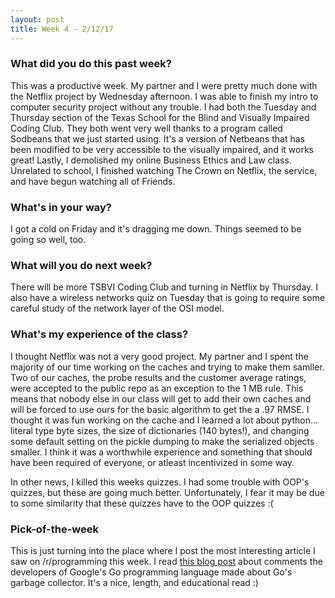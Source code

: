 ```yaml
---
layout: post
title: Week 4 - 2/12/17
---
```


### What did you do this past week?
This was a productive week. My partner and I were pretty much done with the 
Netflix project by Wednesday afternoon. I was able to finish my intro 
to computer security project without any trouble. I had both the 
Tuesday and Thursday section of the Texas School for the Blind and Visually
Impaired Coding Club. They both went very well thanks to a program 
called Sodbeans that we just started using. It's a version of Netbeans 
that has been modified to be very accessible to the visually impaired, 
and it works great! Lastly, I demolished my online Business Ethics 
and Law class. Unrelated to school, I finished watching The Crown on 
Netflix, the service, and have begun watching all of Friends.

### What's in your way?
I got a cold on Friday and it's dragging me down. Things seemed to be going
so well, too. 

### What will you do next week?
There will be more TSBVI Coding Club and turning in Netflix by Thursday. 
I also have a wireless networks quiz on Tuesday that is going to require 
some careful study of the network layer of the OSI model.

### What's my experience of the class?
I thought Netflix was not a very good project. My partner and I spent the 
majority of our time working on the caches and trying to make them samller.
Two of our caches, the probe results and the customer average ratings, were 
accepted to the public repo as an exception to the 1 MB rule. This means that 
nobody else in our class will get to add their own caches and will be forced 
to use ours for the basic algorithm to get the a .97 RMSE. I thought it was fun 
working on the cache and I learned a lot about python... literal type byte sizes,
the size of dictionaries (140 bytes!), and changing some default setting on the 
pickle dumping to make the serialized objects smaller. I think it was a 
worthwhile experience and something that should have been required of 
everyone, or atleast incentivized in some way.

In other news, I killed this weeks quizzes. I had some trouble with OOP's
quizzes, but these are going much better. Unfortunately, I fear it may 
be due to some similarity that these quizzes have to the OOP quizzes :( 

### Pick-of-the-week
This is just turning into the place where I post the most interesting 
article I saw on /r/programming this week. I read [this blog post](https://blog.plan99.net/modern-garbage-collection-911ef4f8bd8e#.gl7vrljsx)
about comments the developers of Google's Go programming language made 
about Go's garbage collector. It's a nice, length, and educational read :)
